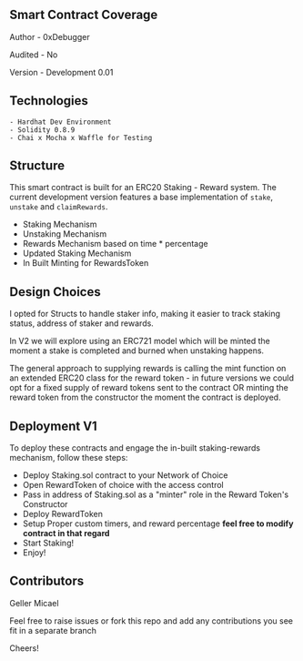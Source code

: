 

## Smart Contract Coverage ##

Author - 0xDebugger 

Audited - No

Version - Development 0.01


## Technologies ##

```
- Hardhat Dev Environment
- Solidity 0.8.9
- Chai x Mocha x Waffle for Testing

```

## Structure ##

This smart contract is built for an ERC20 Staking - Reward system. The current development version features a base implementation of ``stake``, ``unstake`` and ``claimRewards``.

- Staking Mechanism
- Unstaking Mechanism
- Rewards Mechanism based on time * percentage
- Updated Staking Mechanism
- In Built Minting for RewardsToken




## Design Choices

I opted for Structs to handle staker info, making it easier to track staking status, address of staker and rewards.

In V2 we will explore using an ERC721 model which will be minted the moment a stake is completed and burned when unstaking happens.

The general approach to supplying rewards is calling the mint function on an extended ERC20 class for the reward token - in future versions we could opt for a fixed supply of reward tokens sent to the contract OR minting the reward token from the constructor the moment the contract is deployed.




## Deployment V1 ##

To deploy these contracts and engage the in-built staking-rewards mechanism, follow these steps:

- Deploy Staking.sol contract to your Network of Choice
- Open RewardToken of choice with the access control 
- Pass in address of Staking.sol as a "minter" role in the Reward Token's Constructor
- Deploy RewardToken
- Setup Proper custom timers, and reward percentage **feel free to modify contract in that regard**
- Start Staking!
- Enjoy!


## Contributors

Geller Micael

Feel free to raise issues or fork this repo and add any contributions you see fit in a separate branch

Cheers!